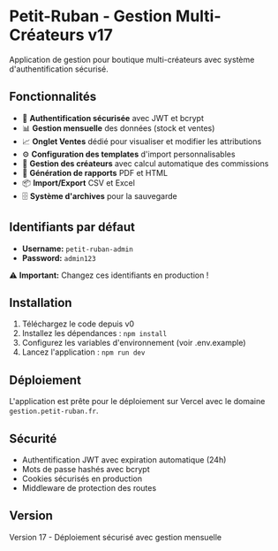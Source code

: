 # Petit-Ruban - Gestion Multi-Créateurs v17

Application de gestion pour boutique multi-créateurs avec système d'authentification sécurisé.

## Fonctionnalités

- 🔐 **Authentification sécurisée** avec JWT et bcrypt
- 📊 **Gestion mensuelle** des données (stock et ventes)
- 📈 **Onglet Ventes** dédié pour visualiser et modifier les attributions
- ⚙️ **Configuration des templates** d'import personnalisables
- 👥 **Gestion des créateurs** avec calcul automatique des commissions
- 📄 **Génération de rapports** PDF et HTML
- 📦 **Import/Export** CSV et Excel
- 🗄️ **Système d'archives** pour la sauvegarde

## Identifiants par défaut

- **Username:** `petit-ruban-admin`
- **Password:** `admin123`

⚠️ **Important:** Changez ces identifiants en production !

## Installation

1. Téléchargez le code depuis v0
2. Installez les dépendances : `npm install`
3. Configurez les variables d'environnement (voir .env.example)
4. Lancez l'application : `npm run dev`

## Déploiement

L'application est prête pour le déploiement sur Vercel avec le domaine `gestion.petit-ruban.fr`.

## Sécurité

- Authentification JWT avec expiration automatique (24h)
- Mots de passe hashés avec bcrypt
- Cookies sécurisés en production
- Middleware de protection des routes

## Version

Version 17 - Déploiement sécurisé avec gestion mensuelle
